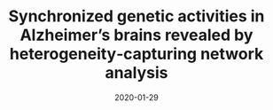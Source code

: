 ---
title: "Synchronized genetic activities in Alzheimer’s brains revealed by heterogeneity‑capturing network analysis"
collection: publications
category: manuscripts
permalink: /publication/2020-01-29-synchronized-genetic-activities-in-alzheimers-brains
excerpt: 'Preprint using network heterogeneity analysis to reveal genetic synchrony in Alzheimer’s disease.'
date: 2020-01-29
venue: 'bioRxiv'
slidesurl: ''
paperurl: ''
bibtexurl: ''
citation: 'Climer, S., Templeton, A.R., Garvin, M., Jacobson, D., Lane, M., et al. (2020). “Synchronized genetic activities in Alzheimer’s brains revealed by heterogeneity‑capturing network analysis.” <i>bioRxiv</i>.'
---